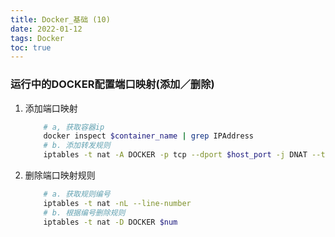 ```yaml
---
title: Docker_基础 (10)
date: 2022-01-12
tags: Docker
toc: true
---
```


### 运行中的DOCKER配置端口映射(添加／删除)

<!-- more -->

1. 添加端口映射
    ```bash
        # a, 获取容器ip  
        docker inspect $container_name | grep IPAddress
        # b. 添加转发规则  
        iptables -t nat -A DOCKER -p tcp --dport $host_port -j DNAT --to-destination $docker_ip:$docker_port  
    ```
2. 删除端口映射规则
    ```bash
        # a. 获取规则编号  
        iptables -t nat -nL --line-number
        # b. 根据编号删除规则  
        iptables -t nat -D DOCKER $num
    ```





